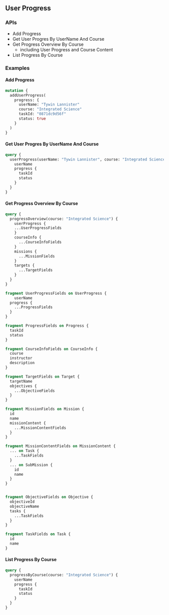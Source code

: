 ## User Progress

### APIs

- Add Progress
- Get User Progres By UserName And Course
- Get Progress Overview By Course
  - including User Progress and Course Content
- List Progress By Course

### Examples

#### Add Progress

```graphql
mutation {
  addUserProgress(
    progress: {
      userName: "Tywin Lannister"
      course: "Integrated Science"
      taskId: "0871dc9d56f"
      status: true
    }
  )
}
```

#### Get User Progres By UserName And Course

```graphql
query {
  userProgress(userName: "Tywin Lannister", course: "Integrated Science") {
    userName
    progress {
      taskId
      status
    }
  }
}

```

#### Get Progress Overview By Course

```graphql
query {
  progressOverview(course: "Integrated Science") {
    userProgress {
    ...UserProgressFields
    }
    courseInfo {
      ...CourseInfoFields
    }
    missions {
      ...MissionFields
    }
    targets {
      ...TargetFields
    }
  }
}

fragment UserProgressFields on UserProgress {
	userName
  progress {
    ...ProgressFields
  }
}

fragment ProgressFields on Progress {
  taskId
  status
}

fragment CourseInfoFields on CourseInfo {
  course
  instructor
  description
}

fragment TargetFields on Target {
  targetName
  objectives {
    ...ObjectiveFields
  }
}

fragment MissionFields on Mission {
  id
  name
  missionContent {
    ...MissionContentFields
  }
}

fragment MissionContentFields on MissionContent {
  ... on Task {
    ...TaskFields
  }
  ... on SubMission {
    id
    name
  }
}


fragment ObjectiveFields on Objective {
  objectiveId
  objectiveName
  tasks {
    ...TaskFields
  }
}

fragment TaskFields on Task {
  id
  name
}

```


#### List Progress By Course

```graphql
query {
  progressByCourse(course: "Integrated Science") {
    userName
    progress {
      taskId
      status
    }
  }
}
```
